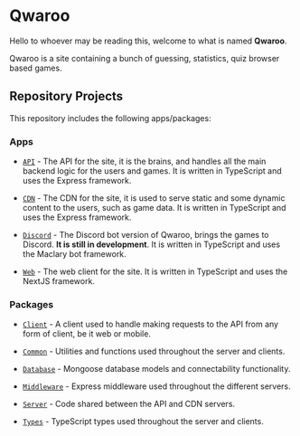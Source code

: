 # Qwaroo

Hello to whoever may be reading this, welcome to what is named **Qwaroo**.

Qwaroo is a site containing a bunch of guessing, statistics, quiz browser based games.

## Repository Projects

This repository includes the following apps/packages:

### Apps

- [`API`](apps/api) - The API for the site, it is the brains, and handles all the main backend logic for the users and games. It is written in TypeScript and uses the Express framework.

- [`CDN`](apps/cdn) - The CDN for the site, it is used to serve static and some dynamic content to the users, such as game data. It is written in TypeScript and uses the Express framework.

- [`Discord`](apps/discord) - The Discord bot version of Qwaroo, brings the games to Discord. **It is still in development**. It is written in TypeScript and uses the Maclary bot framework.

- [`Web`](apps/web) - The web client for the site. It is written in TypeScript and uses the NextJS framework.

### Packages

- [`Client`](packages/client) - A client used to handle making requests to the API from any form of client, be it web or mobile.

- [`Common`](packages/common) - Utilities and functions used throughout the server and clients.

- [`Database`](packages/database) - Mongoose database models and connectability functionality.

- [`Middleware`](packages/middleware) - Express middleware used throughout the different servers.

- [`Server`](packages/server) - Code shared between the API and CDN servers.

- [`Types`](packages/types) - TypeScript types used throughout the server and clients.
